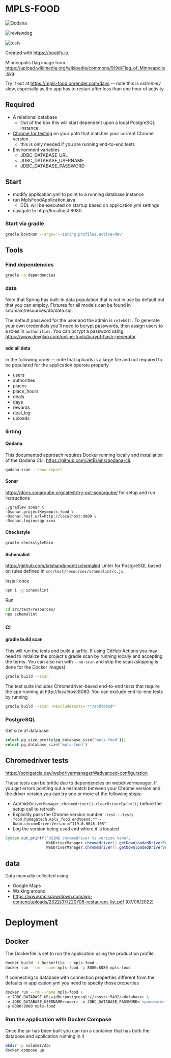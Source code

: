 # MPLS-FOOD
![Qodana](https://github.com/eebbesen/mpls-food/actions/workflows/code_quality.yml/badge.svg)

![reviewdog](https://github.com/eebbesen/mpls-food/actions/workflows/reviewdog.yml/badge.svg)

![tests](https://github.com/eebbesen/mpls-food/actions/workflows/test.yml/badge.svg)


Created with https://bootify.io.

Minneapolis flag image from https://upload.wikimedia.org/wikipedia/commons/9/9d/Flag_of_Minneapolis.svg.

Try it out at https://mpls-food.onrender.com/days -- note this is _extremely_ slow, especially as the app has to restart
after less than one hour of activity.

## Required

* A relational database
    * Out of the box this will start dependent upon a local PostgreSQL instance
* [Chrome for testing](https://googlechromelabs.github.io/chrome-for-testing/#stable) on your path that matches your
  current Chrome version
    * this is only needed if you are running end-to-end tests
* Environment variables
    * JDBC_DATABASE_URL
    * JDBC_DATABASE_USERNAME
    * JDBC_DATABASE_PASSWORD

## Start

* modify application.yml to point to a running database instance
* run MplsFoodApplication.java
    * DDL will be executed on startup based on application.yml settings
* navigate to http://localhost:8080

### Start via gradle

```bash
gradle bootRun --args='--spring.profiles.active=dev'
```

## Tools

### Find dependencies

```bash
gradle -q dependencies
```

### data

Note that Spring has built-in data population that is not in use by default but that you can employ. Fixtures for all
models can be found in src/main/resources/db/data.sql.

The default password for the user and the admin is `retek01!`. To generate your own credentials you'll need to bcrypt
passwords, then assign users to a roles in `authorities`. You can bcrypt a password
using https://www.devglan.com/online-tools/bcrypt-hash-generator.

#### add all data

In the following order -- note that uploads is a large file and not required 
to be populated for the application operate properly 

* users
* authorities
* places
* place_hours
* deals
* days
* rewards
* deal_log
* uploads

### linting

#### Qodana

This documented approach requires Docker running locally and installation of the Qodana
CLI: https://github.com/JetBrains/qodana-cli.

```bash
qodana scan --show-report
```

#### Sonar

https://docs.sonarqube.org/latest/try-out-sonarqube/ for setup and run instructions

```
./gradlew sonar \
-Dsonar.projectKey=mpls-food \
-Dsonar.host.url=http://localhost:9000 \
-Dsonar.login=sqp_xxxx
```

#### Checkstyle

```bash
gradle checkstyleMain
```

#### Schemalint

https://github.com/kristiandupont/schemalint
Linter for PostgreSQL based on rules defined in `src/test/resources/schemalintrc.js`.

Install once

```bash
npm i -g schemalint
```

Run

```bash
cd src/test/resources/
npx schemalint
```

### CI

#### gradle build scan

This will run the tests and build a jarfile.
If using GitHub Actions you may need to initialize the project's gradle scan by running locally and accepting the terms.
You can also run with `--no-scan` and skip the scan (skipping is done for the Docker images)

```bash
gradle build --scan
```

The test suite includes Chromedriver-based end-to-end tests that require the app running at http://localhost:8080. You
can exclude end-to-end tests by running

```bash
gradle build --scan -PexcludeTests='**/endtoend*'
```

### PostgreSQL

Get size of database

```bash
select pg_size_pretty(pg_database_size('mpls-food'));
select pg_database_size('mpls-food')
```

## Chromedriver tests

https://bonigarcia.dev/webdrivermanager/#advanced-configuration

These tests can be brittle due to dependencies on webdrivermanager.
If you get errors pointing out a mismatch between your Chrome version and the driver version you can try one or more of
the following steps:

* Add `WebDriverManager.chromedriver().clearDriverCache();` before the setup call to refresh
* Explicitly pass the Chrome version
  number `:test --tests "com.humegatech.mpls_food.endtoend.*" -Dwdm.chromeDriverVersion="119.0.6045.105"`
* Log the version being used and where it is located

```java
System.out.printf("USING chromedriver %s version %s%n",
                  WebDriverManager.chromedriver().getDownloadedDriverPath(),
                  WebDriverManager.chromedriver().getDownloadedDriverVersion());
```

## data

Data manually collected using

* Google Maps
* Walking around
* https://www.mplsdowntown.com/wp-content/uploads/2022/07/220706-restaurant-list.pdf (07/06/2022)

# Deployment

## Docker

The Dockerfile is set to run the application using the production profile.

```bash
docker build -f Dockerfile -t mpls-food .
docker run --rm --name mpls-food -p 8080:8080 mpls-food
```

If connecting to database with connection properties different from the defaults in application.yml you need to specify
those properties

```bash
docker run --rm --name mpls-food \
-e JDBC_DATABASE_URL=jdbc:postgresql://<host>:5432/<database> \
-e JDBC_DATABASE_USERNAME=<user> -e JDBC_DATABASE_PASSWORD='<password>' \
-p 8080:8080 mpls-food
```

### Run the application with Docker Compose

Once the jar has been built you can run a container that has both the database and application running in it

```bash
mkdir -p volumes/db/
docker compose up
```
 